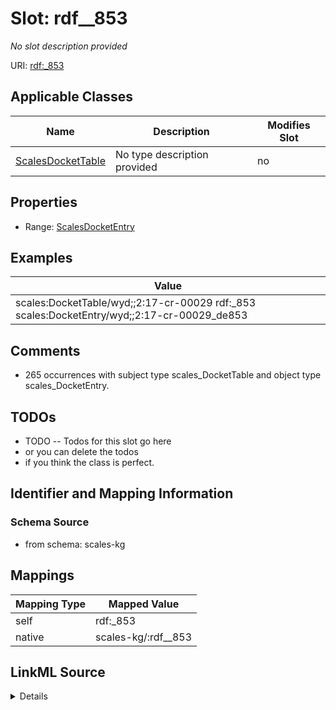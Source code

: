 

# Slot: rdf__853


_No slot description provided_





URI: [rdf:_853](http://www.w3.org/1999/02/22-rdf-syntax-ns#_853)



<!-- no inheritance hierarchy -->





## Applicable Classes

| Name | Description | Modifies Slot |
| --- | --- | --- |
| [ScalesDocketTable](../classes/ScalesDocketTable.md) | No type description provided |  no  |







## Properties

* Range: [ScalesDocketEntry](../classes/ScalesDocketEntry.md)






## Examples

| Value |
| --- |
| scales:DocketTable/wyd;;2:17-cr-00029 rdf:_853 scales:DocketEntry/wyd;;2:17-cr-00029_de853 |

## Comments

* 265 occurrences with subject type scales_DocketTable and object type scales_DocketEntry.

## TODOs

* TODO -- Todos for this slot go here
* or you can delete the todos
* if you think the class is perfect.

## Identifier and Mapping Information







### Schema Source


* from schema: scales-kg




## Mappings

| Mapping Type | Mapped Value |
| ---  | ---  |
| self | rdf:_853 |
| native | scales-kg/:rdf__853 |




## LinkML Source

<details>
```yaml
name: rdf__853
description: No slot description provided
todos:
- TODO -- Todos for this slot go here
- or you can delete the todos
- if you think the class is perfect.
comments:
- 265 occurrences with subject type scales_DocketTable and object type scales_DocketEntry.
examples:
- value: scales:DocketTable/wyd;;2:17-cr-00029 rdf:_853 scales:DocketEntry/wyd;;2:17-cr-00029_de853
from_schema: scales-kg
rank: 1000
slot_uri: rdf:_853
alias: rdf__853
domain_of:
- scales_DocketTable
range: scales_DocketEntry

```
</details>